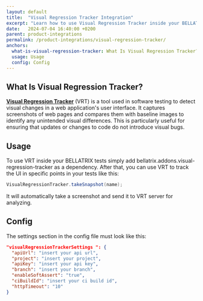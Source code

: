 ```yaml
---
layout: default
title:  "Visual Regression Tracker Integration"
excerpt: "Learn how to use Visual Regression Tracker inside your BELLATRIX tests"
date:   2024-07-04 16:40:00 +0200
parent: product-integrations
permalink: /product-integrations/visual-regression-tracker/
anchors:
  what-is-visual-regression-tracker: What Is Visual Regression Tracker?
  usage: Usage
  config: Config
---
```

What Is Visual Regression Tracker?
------------------
**[Visual Regression Tracker](https://github.com/Visual-Regression-Tracker/Visual-Regression-Tracker)** (VRT) is a tool used in software testing to detect visual changes in a web application's user interface. It captures screenshots of web pages and compares them with baseline images to identify any unintended visual differences. This is particularly useful for ensuring that updates or changes to code do not introduce visual bugs.

Usage
------------------
To use VRT inside your BELLATRIX tests simply add bellatrix.addons.visual-regression-tracker as a dependency. After that, you can use VRT to track the UI in specific points in your tests like this:

```java
VisualRegressionTracker.takeSnapshot(name);
```

It will automatically take a screenshot and send it to VRT server for analyzing.

Config
------------------
The settings section in the config file must look like this:
```JSON
"visualRegressionTrackerSettings ": {
  "apiUrl": "insert your api url",
  "project": "insert your project",
  "apiKey": "insert your api key",
  "branch": "insert your branch",
  "enableSoftAssert": "true",
  "ciBuildId": "insert your ci build id",
  "httpTimeout": "10"
}
```
